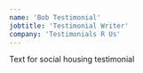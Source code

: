 ```yaml
---
name: 'Bob Testimonial'
jobtitle: 'Testimonial Writer'
company: 'Testimonials R Us'
---
```


Text for social housing testimonial
